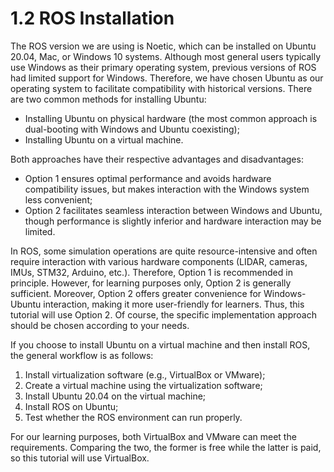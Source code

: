 # 1.2 ROS Installation

The ROS version we are using is Noetic, which can be installed on Ubuntu 20.04, Mac, or Windows 10 systems. Although most general users typically use Windows as their primary operating system, previous versions of ROS had limited support for Windows. Therefore, we have chosen Ubuntu as our operating system to facilitate compatibility with historical versions. There are two common methods for installing Ubuntu:

- Installing Ubuntu on physical hardware (the most common approach is dual-booting with Windows and Ubuntu coexisting);
- Installing Ubuntu on a virtual machine.

Both approaches have their respective advantages and disadvantages:

- Option 1 ensures optimal performance and avoids hardware compatibility issues, but makes interaction with the Windows system less convenient;
- Option 2 facilitates seamless interaction between Windows and Ubuntu, though performance is slightly inferior and hardware interaction may be limited.

In ROS, some simulation operations are quite resource-intensive and often require interaction with various hardware components (LIDAR, cameras, IMUs, STM32, Arduino, etc.). Therefore, Option 1 is recommended in principle. However, for learning purposes only, Option 2 is generally sufficient. Moreover, Option 2 offers greater convenience for Windows-Ubuntu interaction, making it more user-friendly for learners. Thus, this tutorial will use Option 2. Of course, the specific implementation approach should be chosen according to your needs.

If you choose to install Ubuntu on a virtual machine and then install ROS, the general workflow is as follows:

1. Install virtualization software (e.g., VirtualBox or VMware);
2. Create a virtual machine using the virtualization software;
3. Install Ubuntu 20.04 on the virtual machine;
4. Install ROS on Ubuntu;
5. Test whether the ROS environment can run properly.

For our learning purposes, both VirtualBox and VMware can meet the requirements. Comparing the two, the former is free while the latter is paid, so this tutorial will use VirtualBox.